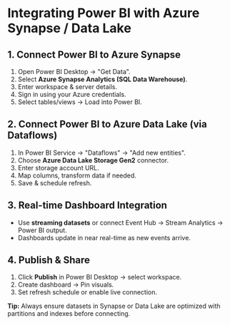 # Integrating Power BI with Azure Synapse / Data Lake

## 1. Connect Power BI to Azure Synapse
1. Open Power BI Desktop → "Get Data".
2. Select **Azure Synapse Analytics (SQL Data Warehouse)**.
3. Enter workspace & server details.
4. Sign in using your Azure credentials.
5. Select tables/views → Load into Power BI.

## 2. Connect Power BI to Azure Data Lake (via Dataflows)
1. In Power BI Service → "Dataflows" → "Add new entities".
2. Choose **Azure Data Lake Storage Gen2** connector.
3. Enter storage account URL.
4. Map columns, transform data if needed.
5. Save & schedule refresh.

## 3. Real-time Dashboard Integration
- Use **streaming datasets** or connect Event Hub → Stream Analytics → Power BI output.
- Dashboards update in near real-time as new events arrive.

## 4. Publish & Share
1. Click **Publish** in Power BI Desktop → select workspace.
2. Create dashboard → Pin visuals.
3. Set refresh schedule or enable live connection.

**Tip:** Always ensure datasets in Synapse or Data Lake are optimized with partitions and indexes before connecting.
